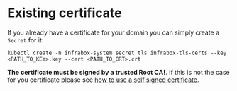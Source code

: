 # Existing certificate
If you already have a certificate for your domain you can simply create a `Secret` for it:

    kubectl create -n infrabox-system secret tls infrabox-tls-certs --key <PATH_TO_KEY>.key --cert <PATH_TO_CRT>.crt

**The certificate must be signed by a trusted Root CA!**. If this is not the case for you certificate please see [how to use a self signed certificate](/docs/tls/self_signed.md).
